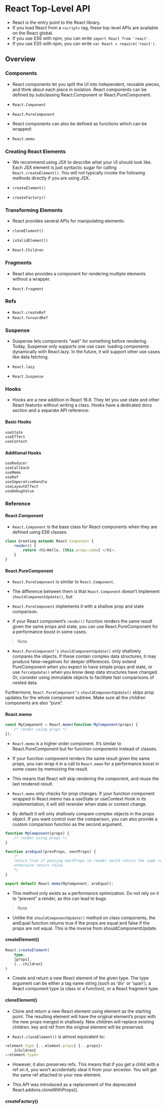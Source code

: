 # React Top-Level API

* React is the entry point to the React library. 
* If you load React from a `<script>` tag, these top-level APIs are available on the React global. 
* If you use ES6 with npm, you can write `import React from 'react'`. 
* If you use ES5 with npm, you can write `var React = require('react')`.

## Overview

### Components

* React components let you split the UI into independent, reusable pieces, and think about each piece in isolation. React components can be defined by subclassing React.Component or React.PureComponent.

* `React.Component`
* `React.PureComponent`

* React components can also be defined as functions which can be wrapped:

* `React.memo`

### Creating React Elements

* We recommend using JSX to describe what your UI should look like. Each JSX element is just syntactic sugar for calling `React.createElement()`. You will not typically invoke the following methods directly if you are using JSX.

* `createElement()`
* `createFactory()`


### Transforming Elements

* React provides several APIs for manipulating elements:

* `cloneElement()`
* `isValidElement()`
* `React.Children`


### Fragments

* React also provides a component for rendering multiple elements without a wrapper.

* `React.Fragment`


### Refs

* `React.createRef`
* `React.forwardRef`

### Suspense

* Suspense lets components “wait” for something before rendering. Today, Suspense only supports one use case: loading components dynamically with React.lazy. In the future, it will support other use cases like data fetching.

* `React.lazy`
* `React.Suspense`

### Hooks
* Hooks are a new addition in React 16.8. They let you use state and other React features without writing a class. Hooks have a dedicated docs section and a separate API reference:

#### Basic Hooks

```ts
useState
useEffect
useContext
```

#### Additional Hooks

```ts
useReducer
useCallback
useMemo
useRef
useImperativeHandle
useLayoutEffect
useDebugValue
```

### Reference

#### React.Component

* `React.Component` is the base class for React components when they are defined using ES6 classes:

```ts
class Greeting extends React.Component {
    render() {
        return <h1>Hello, {this.props.name} </h1>;
    }
}
```

#### React.PureComponent

* `React.PureComponent` is similar to `React.Component`. 
* The difference between them is that `React.Component` doesn’t implement `shouldComponentUpdate()`, but 
* `React.PureComponent` implements it with a shallow prop and state comparison.

* If your React component’s `render()` function renders the same result given the same props and state, you can use React.PureComponent for a performance boost in some cases.

> Note

* `React.PureComponent’s` `shouldComponentUpdate()` only shallowly compares the objects. If these contain complex data structures, it may produce false-negatives for deeper differences. Only extend PureComponent when you expect to have simple props and state, or use `forceUpdate()` when you know deep data structures have changed. Or, consider using immutable objects to facilitate fast comparisons of nested data.

Furthermore, `React.PureComponent’s` `shouldComponentUpdate()` skips prop updates for the whole component subtree. Make sure all the children components are also “pure”.

#### React.memo

```ts
const MyComponent = React.memo(function MyComponent(props) {
    /* render using props */
});
```

* `React.memo` is a higher order component. It’s similar to React.PureComponent but for function components instead of classes.

* If your function component renders the same result given the same props, you can wrap it in a call to `React.memo` for a performance boost in some cases by memoizing the result. 

* This means that React will skip rendering the component, and reuse the last rendered result.

* `React.memo` only checks for prop changes. If your function component wrapped in React.memo has a useState or useContext Hook in its implementation, it will still rerender when state or context change.

* By default it will only shallowly compare complex objects in the props object. If you want control over the comparison, you can also provide a custom comparison function as the second argument.

```ts
function MyComponent(props) {
    /* render using props */
}

function areEqual(prevProps, nextProps) {
    /*
    return true if passing nextProps to render would return the same result as passing prevprops to render,
    otherwise return false
    */
}

export default React.memo(MyComponent, areEqual);
```

* This method only exists as a performance optimization. Do not rely on it to “prevent” a render, as this can lead to bugs.

> Note

* Unlike the `shouldComponentUpdate()` method on class components, the areEqual function returns true if the props are equal and false if the props are not equal. This is the inverse from shouldComponentUpdate.

#### createElement()

```ts
React.createElement(
    type,
    [props],
    [...children]
)
```

* Create and return a new React element of the given type. The type argument can be either a tag name string (such as 'div' or 'span'), a React component type (a class or a function), or a React fragment type.

#### cloneElement()

* Clone and return a new React element using element as the starting point. The resulting element will have the original element’s props with the new props merged in shallowly. New children will replace existing children. key and ref from the original element will be preserved.

* `React.cloneElement()` is almost equivalent to:

```ts
<element.type {...element.props} {...props}>
    {children}
</element.type>
```

* However, it also preserves refs. This means that if you get a child with a ref on it, you won’t accidentally steal it from your ancestor. You will get the same ref attached to your new element.

* This API was introduced as a replacement of the deprecated React.addons.cloneWithProps().

#### createFactory()